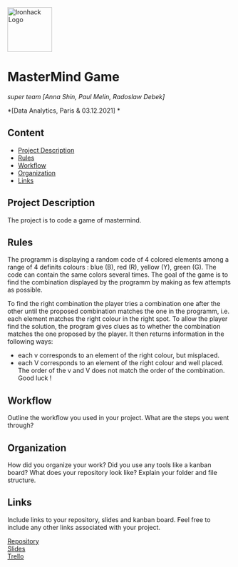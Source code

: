 <img src="https://bit.ly/2VnXWr2" alt="Ironhack Logo" width="100"/>

# MasterMind Game
*super team [Anna Shin, Paul Melin, Radoslaw Debek]*

*[Data Analytics, Paris & 03.12.2021] *

## Content
- [Project Description](#project-description)
- [Rules](#rules)
- [Workflow](#workflow)
- [Organization](#organization)
- [Links](#links)

## Project Description
The project is to code a game of mastermind.

## Rules
The programm is displaying a random code of 4 colored elements among a range of 4 definits colours : blue (B), red (R), yellow (Y), green (G).
The code can contain the same colors several times.
The goal of the game is to find the combination displayed by the programm by making as few attempts as possible.

To find the right combination the player tries a combination one after the other until the proposed combination matches the one in the programm, i.e. each element matches the right colour in the right spot. To allow the player find the solution, the program gives clues as to whether the combination matches the one proposed by the player. It then returns information in the following ways:
- each v corresponds to an element of the right colour, but misplaced.
- each V corresponds to an element of the right colour and well placed.
The order of the v and V does not match the order of the combination.
Good luck !

## Workflow
Outline the workflow you used in your project. What are the steps you went through?

## Organization
How did you organize your work? Did you use any tools like a kanban board?
What does your repository look like? Explain your folder and file structure.

## Links
Include links to your repository, slides and kanban board. Feel free to include any other links associated with your project.

[Repository](https://github.com/radek-deb/Project1-MasterMind-Game)  
[Slides](https://slides.com/)  
[Trello](https://trello.com/en)  
